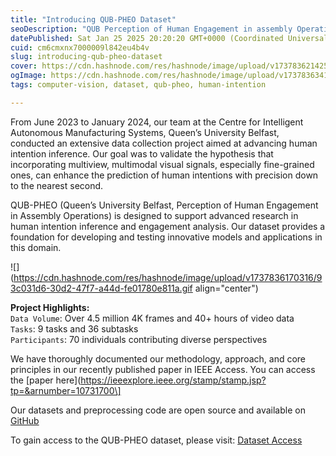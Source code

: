 ```yaml
---
title: "Introducing QUB-PHEO Dataset"
seoDescription: "QUB Perception of Human Engagement in assembly Operations"
datePublished: Sat Jan 25 2025 20:20:20 GMT+0000 (Coordinated Universal Time)
cuid: cm6cmxnx7000009l842eu4b4v
slug: introducing-qub-pheo-dataset
cover: https://cdn.hashnode.com/res/hashnode/image/upload/v1737836214250/3460e3fa-f724-476a-8b73-71755fdc6af4.png
ogImage: https://cdn.hashnode.com/res/hashnode/image/upload/v1737836341519/5d21605b-6378-407b-bd95-17cc43054906.png
tags: computer-vision, dataset, qub-pheo, human-intention

---
```


From June 2023 to January 2024, our team at the Centre for Intelligent Autonomous Manufacturing Systems, Queen’s University Belfast, conducted an extensive data collection project aimed at advancing human intention inference. Our goal was to validate the hypothesis that incorporating multiview, multimodal visual signals, especially fine-grained ones, can enhance the prediction of human intentions with precision down to the nearest second.

QUB-PHEO (Queen’s University Belfast, Perception of Human Engagement in Assembly Operations) is designed to support advanced research in human intention inference and engagement analysis. Our dataset provides a foundation for developing and testing innovative models and applications in this domain.

![](https://cdn.hashnode.com/res/hashnode/image/upload/v1737836170316/93c031d6-30d2-47f7-a44d-fe01780e811a.gif align="center")

**Project Highlights:**  
`Data Volume`: Over 4.5 million 4K frames and 40+ hours of video data  
`Tasks`: 9 tasks and 36 subtasks  
`Participants`: 70 individuals contributing diverse perspectives

We have thoroughly documented our methodology, approach, and core principles in our recently published paper in IEEE Access. You can access the [paper here](https://ieeexplore.ieee.org/stamp/stamp.jsp?tp=&arnumber=10731700\]

Our datasets and preprocessing code are open source and available on [GitHub](https://github.com/exponentialR/QUB-HRI)

To gain access to the QUB-PHEO dataset, please visit: [Dataset Access](https://github.com/exponentialR/QUB-PHEO)